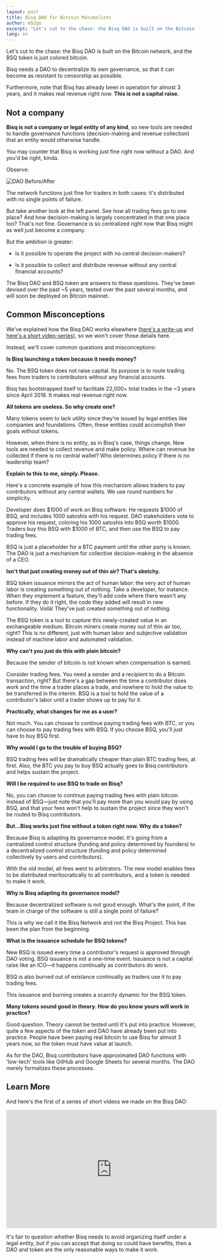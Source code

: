```yaml
---
layout: post
title: Bisq DAO for Bitcoin Maximalists
author: m52go
excerpt: "Let's cut to the chase: the Bisq DAO is built on the Bitcoin network, and the BSQ token is just colored bitcoin.<br><br>"
lang: en
---
```


Let's cut to the chase: the Bisq DAO is built on the Bitcoin network, and the BSQ token is just colored bitcoin.

Bisq needs a DAO to decentralize its own governance, so that it can become as resistant to censorship as possible.

Furthermore, note that Bisq has already been in operation for almost 3 years, and it makes real revenue right now. **This is not a capital raise.**

## Not a company

**Bisq is not a company or legal entity of any kind**, so new tools are needed to handle governance functions (decision-making and revenue collection) that an entity would otherwise handle.

You may counter that Bisq is working just fine right now without a DAO. And you'd be right, kinda.

Observe:

![DAO Before/After](/images/dao-before-after.png)

The network functions just fine for traders in both cases: it's distributed with no single points of failure.

But take another look at the left panel. See how all trading fees go to one place? And how decision-making is largely concentrated in that one place too? That's not fine. Governance is so centralized right now that Bisq might as well just become a company.

But the ambition is greater:

* Is it possible to operate the project with no central decision-makers?

* Is it possible to collect and distribute revenue without any central financial accounts?

The Bisq DAO and BSQ token are answers to these questions. They've been devised over the past ~5 years, tested over the past several months, and will soon be deployed on Bitcoin mainnet.

## Common Misconceptions

We've explained how the Bisq DAO works elsewhere ([here's a write-up](https://bisq.wiki/Introduction_to_the_DAO) and [here's a short video-series](https://www.youtube.com/playlist?list=PLFH5SztL5cYPAXWFz-IMB4dBZ0MEZEG_e)), so we won't cover those details here.

Instead, we'll cover common questions and misconceptions:

**Is Bisq launching a token because it needs money?**

No. The BSQ token does not raise capital. Its purpose is to route trading fees from traders to contributors without any financial accounts.

Bisq has bootstrapped itself to facilitate 22,000+ total trades in the ~3 years since April 2016. It makes real revenue right now.

**All tokens are useless. So why create one?**

Many tokens seem to lack utility since they're issued by legal entities like companies and foundations. Often, these entities could accomplish their goals without tokens.

However, when there is no entity, as in Bisq's case, things change. New tools are needed to collect revenue and make policy. Where can revenue be collected if there is no central wallet? Who determines policy if there is no leadership team?

**Explain to this to me, simply. Please.**

Here's a concrete example of how this mechanism allows traders to pay contributors without any central wallets. We use round numbers for simplicity.

Developer does $1000 of work on Bisq software. He requests $1000 of BSQ, and includes 1000 satoshis with his request. DAO stakeholders vote to approve his request, coloring his 1000 satoshis into BSQ worth $1000. Traders buy this BSQ with $1000 of BTC, and then use the BSQ to pay trading fees.

BSQ is just a placeholder for a BTC payment until the other party is known. The DAO is just a mechanism for collective decision-making in the absence of a CEO.

**Isn't that just creating money out of thin air? That's sketchy.**

BSQ token issuance mirrors the act of human labor: the very act of human labor is creating something out of nothing. Take a developer, for instance. When they implement a feature, they'll add code where there wasn't any before. If they do it right, the code they added will result in new functionality. Voilà! They've just created something out of nothing.

The BSQ token is a tool to capture this newly-created value in an exchangeable medium. Bitcoin miners create money out of thin air too, right? This is no different, just with human labor and subjective validation instead of machine labor and automated validation.

**Why can't you just do this with plain bitcoin?**

Because the sender of bitcoin is not known when compensation is earned.

Consider trading fees. You need a sender and a recipient to do a Bitcoin transaction, right? But there's a gap between the time a contributor does work and the time a trader places a trade, and nowhere to hold the value to be transferred in the interim. BSQ is a tool to hold the value of a contributor's labor until a trader shows up to pay for it.

**Practically, what changes for me as a user?**

Not much. You can choose to continue paying trading fees with BTC, or you can choose to pay trading fees with BSQ. If you choose BSQ, you'll just have to buy BSQ first.

**Why would I go to the trouble of buying BSQ?**

BSQ trading fees will be dramatically cheaper than plain BTC trading fees, at first. Also, the BTC you pay to buy BSQ actually goes to Bisq contributors and helps sustain the project.

**Will I be required to use BSQ to trade on Bisq?**

No, you can choose to continue paying trading fees with plain bitcoin instead of BSQ—just note that you'll pay more than you would pay by using BSQ, and that your fees won't help to sustain the project since they won't be routed to Bisq contributors.

**But...Bisq works just fine without a token right now. Why do a token?**

Because Bisq is adapting its governance model. It's going from a centralized control structure (funding and policy determined by founders) to a decentralized control structure (funding and policy determined collectively by users and contributors).

With the old model, all fees went to arbitrators. The new model enables fees to be distributed meritocratically to all contributors, and a token is needed to make it work.

**Why is Bisq adapting its governance model?**

Because decentralized software is not good enough. What's the point, if the team in charge of the software is still a single point of failure?

This is why we call it the Bisq Network and not the Bisq Project. This has been the plan from the beginning.

**What is the issuance schedule for BSQ tokens?**

New BSQ is issued every time a contributor's request is approved through DAO voting. BSQ issuance is not a one-time event. Issuance is not a capital raise like an ICO—it happens continually as contributors do work.

BSQ is also burned out of existance continually as traders use it to pay trading fees.

This issuance and burning creates a scarcity dynamic for the BSQ token.

**Many tokens sound good in theory. How do you know yours will work in practice?**

Good question. Theory cannot be tested until it's put into practice. However, quite a few aspects of the token and DAO have already been put into practice. People have been paying real bitcoin to use Bisq for almost 3 years now, so the token must have value at launch.

As for the DAO, Bisq contributors have approximated DAO functions with 'low-tech' tools like GitHub and Google Sheets for several months. The DAO merely formalizes these processes.

## Learn More

And here's the first of a series of short videos we made on the Bisq DAO:

<div class='responsive-youtube-container'>
    <iframe width="560" height="315" src="https://www.youtube-nocookie.com/embed/videoseries?list=PLFH5SztL5cYPAXWFz-IMB4dBZ0MEZEG_e" frameborder="0" allow="autoplay; encrypted-media" allowfullscreen></iframe>
</div>

It's fair to question whether Bisq needs to avoid organizing itself under a legal entity, but if you can accept that doing so could have benefits, then a DAO and token are the only reasonable ways to make it work.
